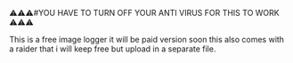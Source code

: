 ⚠️⚠️⚠️#YOU HAVE TO TURN OFF YOUR ANTI VIRUS FOR THIS TO WORK ⚠️⚠️⚠️

This is a free image logger it will be paid version soon this also comes with a raider that i will keep free but upload in a separate file.
